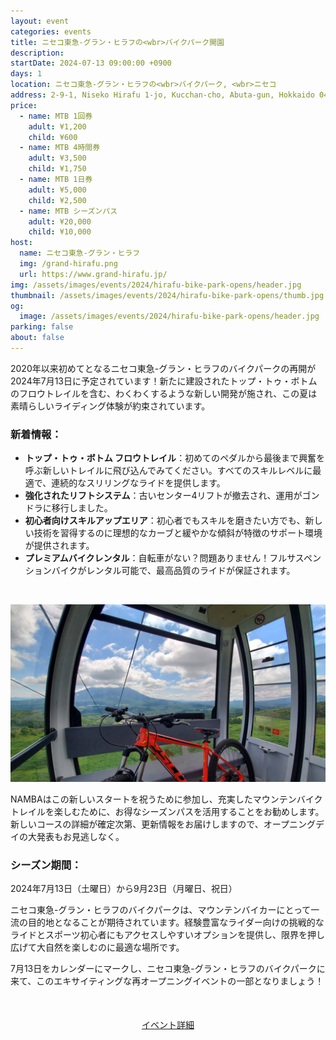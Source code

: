 ```yaml
---
layout: event
categories: events
title: ニセコ東急-グラン・ヒラフの<wbr>バイクパーク開園
description:
startDate: 2024-07-13 09:00:00 +0900
days: 1
location: ニセコ東急-グラン・ヒラフの<wbr>バイクパーク, <wbr>ニセコ
address: 2-9-1, Niseko Hirafu 1-jo, Kucchan-cho, Abuta-gun, Hokkaido 044-0080
price:
  - name: MTB 1回券
    adult: ¥1,200
    child: ¥600
  - name: MTB 4時間券
    adult: ¥3,500
    child: ¥1,750
  - name: MTB 1日券
    adult: ¥5,000
    child: ¥2,500
  - name: MTB シーズンパス
    adult: ¥20,000
    child: ¥10,000
host:
  name: ニセコ東急-グラン・ヒラフ
  img: /grand-hirafu.png
  url: https://www.grand-hirafu.jp/
img: /assets/images/events/2024/hirafu-bike-park-opens/header.jpg
thumbnail: /assets/images/events/2024/hirafu-bike-park-opens/thumb.jpg
og:
  image: /assets/images/events/2024/hirafu-bike-park-opens/header.jpg
parking: false
about: false
---
```

<span class="ja">2020年以来<wbr>初めてと<wbr>なる<wbr>ニセコ東急-グラン・ヒラフのバイクパークの<wbr>再開が<wbr>2024年7月13日に<wbr>予定されています！<wbr>新たに<wbr>建設された<wbr>トップ・トゥ・ボトムの<wbr>フロウトレイルを<wbr>含む、<wbr>わく<wbr>わく<wbr>するような<wbr>新しい<wbr>開発が<wbr>施され、<wbr>この<wbr>夏は<wbr>素晴らしい<wbr>ライディング体験が<wbr>約束されています。</span>

### 新着情報：

- <span class="ja"><strong>トップ・トゥ・ボトム フロウトレイル</strong>：初めての<wbr>ペダルから<wbr>最後まで<wbr>興奮を<wbr>呼ぶ<wbr>新しい<wbr>トレイルに<wbr>飛び込んで<wbr>みてください。<wbr>すべての<wbr>スキルレベルに<wbr>最適で、<wbr>連続的な<wbr>スリリングな<wbr>ライドを<wbr>提供します。</span>
- <span class="ja"><strong>強化された<wbr>リフトシステム</strong>：古い<wbr>センター4リフトが<wbr>撤去され、<wbr>運用が<wbr>ゴンドラに<wbr>移行しました。</span>
- <span class="ja"><strong>初心者向けスキルアップエリア</strong>：初心者でも<wbr>スキルを<wbr>磨きたい方でも、<wbr>新しい<wbr>技術を<wbr>習得するのに<wbr>理想的な<wbr>カーブと<wbr>緩やかな<wbr>傾斜が<wbr>特徴の<wbr>サポート環境が<wbr>提供されます。</span>
- <span class="ja"><strong>プレミアムバイクレンタル</strong>：自転車が<wbr>ない？<wbr>問題<wbr>ありません！<wbr>フルサスペンションバイクが<wbr>レンタル可能で、<wbr>最高品質の<wbr>ライドが<wbr>保証されます。</span>

<br />

![](/assets/images/events/2024/hirafu-bike-park-opens/gondola.jpg)

<span class="ja">NAMBAは<wbr>この<wbr>新しい<wbr>スタートを<wbr>祝う<wbr>ために<wbr>参加し、<wbr>充実した<wbr>マウンテンバイクトレイルを<wbr>楽しむ<wbr>ために、<wbr>お得な<wbr>シーズンパスを<wbr>活用する<wbr>ことを<wbr>お勧めします。<wbr>新しい<wbr>コースの<wbr>詳細が<wbr>確定次第、<wbr>更新情報を<wbr>お届けしますので、<wbr>オープニングデイの<wbr>大発表も<wbr>お見逃しなく。</span>

### シーズン期間：
<span class="ja">2024年7月13日<wbr>（土曜日）から<wbr>9月23日<wbr>（月曜日、<wbr>祝日）</span>

<span class="ja">ニセコ東急-グラン・ヒラフのバイクパークは、<wbr>マウンテンバイカーに<wbr>とって<wbr>一流の<wbr>目的地と<wbr>なることが<wbr>期待されています。<wbr>経験豊富な<wbr>ライダー向けの<wbr>挑戦的な<wbr>ライドと<wbr>スポーツ初心者にも<wbr>アクセスしやすい<wbr>オプションを<wbr>提供し、<wbr>限界を<wbr>押し広げて<wbr>大自然を<wbr>楽しむのに<wbr>最適な<wbr>場所です。</span>

<span class="ja">7月13日を<wbr>カレンダーに<wbr>マークし、<wbr>ニセコ東急-グラン・ヒラフのバイクパークに<wbr>来て、<wbr>この<wbr>エキサイティングな<wbr>再オープニングイベントの<wbr>一部と<wbr>なりましょう！</span>

<div style="text-align:center; margin:50px 0;">
  <a class="btn btn-primary" href="https://www.grand-hirafu.jp/blog/hirafu-news/2024/04/2024-2-12.html" target="_blank">イベント詳細</a>
</div>
